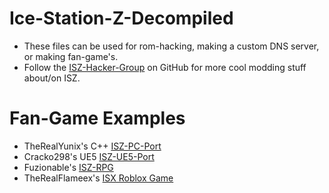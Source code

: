 # Ice-Station-Z-Decompiled
- These files can be used for rom-hacking, making a custom DNS server, or making fan-game's.
- Follow the [ISZ-Hacker-Group](https://github.com/ISZ-Hacker-Group) on GitHub for more cool modding stuff about/on ISZ.

# Fan-Game Examples
- TheRealYunix's C++ [ISZ-PC-Port](https://www.youtube.com/watch?v=dfnNJKyU84s)
- Cracko298's UE5 [ISZ-UE5-Port](https://www.youtube.com/watch?v=xKA2XUGsMQ8&t=35s)
- Fuzionable's [ISZ-RPG](https://www.youtube.com/watch?v=U5i1bqLCZOQ)
- TheRealFlameex's [ISX Roblox Game](https://www.roblox.com/games/6511324256/Ice-Station-X-BETA)
